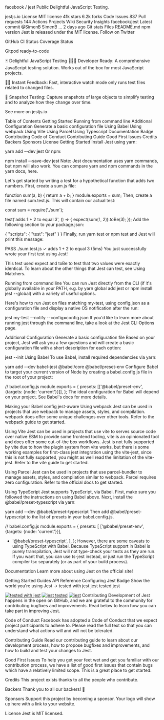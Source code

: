 
facebook
/
jest
Public
Delightful JavaScript Testing.

jestjs.io
License
 MIT license
 41k stars  6.2k forks
Code
Issues
837
Pull requests
144
Actions
Projects
Wiki
Security
Insights
facebook/jest
Latest commit
@SimenB
SimenB
…
2 days ago
Git stats
Files
README.md
npm version Jest is released under the MIT license. Follow on Twitter

GitHub CI Status Coverage Status

Gitpod ready-to-code

 



🃏 Delightful JavaScript Testing
👩🏻‍💻 Developer Ready: A comprehensive JavaScript testing solution. Works out of the box for most JavaScript projects.

🏃🏽 Instant Feedback: Fast, interactive watch mode only runs test files related to changed files.

📸 Snapshot Testing: Capture snapshots of large objects to simplify testing and to analyze how they change over time.

See more on jestjs.io

Table of Contents
Getting Started
Running from command line
Additional Configuration
Generate a basic configuration file
Using Babel
Using webpack
Using Vite
Using Parcel
Using Typescript
Documentation
Badge
Contributing
Code of Conduct
Contributing Guide
Good First Issues
Credits
Backers
Sponsors
License
Getting Started
Install Jest using yarn:

yarn add --dev jest
Or npm:

npm install --save-dev jest
Note: Jest documentation uses yarn commands, but npm will also work. You can compare yarn and npm commands in the yarn docs, here.

Let's get started by writing a test for a hypothetical function that adds two numbers. First, create a sum.js file:

function sum(a, b) {
  return a + b;
}
module.exports = sum;
Then, create a file named sum.test.js. This will contain our actual test:

const sum = require('./sum');

test('adds 1 + 2 to equal 3', () => {
  expect(sum(1, 2)).toBe(3);
});
Add the following section to your package.json:

{
  "scripts": {
    "test": "jest"
  }
}
Finally, run yarn test or npm test and Jest will print this message:

PASS  ./sum.test.js
✓ adds 1 + 2 to equal 3 (5ms)
You just successfully wrote your first test using Jest!

This test used expect and toBe to test that two values were exactly identical. To learn about the other things that Jest can test, see Using Matchers.

Running from command line
You can run Jest directly from the CLI (if it's globally available in your PATH, e.g. by yarn global add jest or npm install jest --global) with a variety of useful options.

Here's how to run Jest on files matching my-test, using config.json as a configuration file and display a native OS notification after the run:

jest my-test --notify --config=config.json
If you'd like to learn more about running jest through the command line, take a look at the Jest CLI Options page.

Additional Configuration
Generate a basic configuration file
Based on your project, Jest will ask you a few questions and will create a basic configuration file with a short description for each option:

jest --init
Using Babel
To use Babel, install required dependencies via yarn:

yarn add --dev babel-jest @babel/core @babel/preset-env
Configure Babel to target your current version of Node by creating a babel.config.js file in the root of your project:

// babel.config.js
module.exports = {
  presets: [['@babel/preset-env', {targets: {node: 'current'}}]],
};
The ideal configuration for Babel will depend on your project. See Babel's docs for more details.

Making your Babel config jest-aware
Using webpack
Jest can be used in projects that use webpack to manage assets, styles, and compilation. webpack does offer some unique challenges over other tools. Refer to the webpack guide to get started.

Using Vite
Jest can be used in projects that use vite to serves source code over native ESM to provide some frontend tooling, vite is an opinionated tool and does offer some out-of-the box workflows. Jest is not fully supported by vite due to how the plugin system from vite works, but there is some working examples for first-class jest integration using the vite-jest, since this is not fully supported, you might as well read the limitation of the vite-jest. Refer to the vite guide to get started.

Using Parcel
Jest can be used in projects that use parcel-bundler to manage assets, styles, and compilation similar to webpack. Parcel requires zero configuration. Refer to the official docs to get started.

Using TypeScript
Jest supports TypeScript, via Babel. First, make sure you followed the instructions on using Babel above. Next, install the @babel/preset-typescript via yarn:

yarn add --dev @babel/preset-typescript
Then add @babel/preset-typescript to the list of presets in your babel.config.js.

// babel.config.js
module.exports = {
  presets: [
    ['@babel/preset-env', {targets: {node: 'current'}}],
+    '@babel/preset-typescript',
  ],
};
However, there are some caveats to using TypeScript with Babel. Because TypeScript support in Babel is purely transpilation, Jest will not type-check your tests as they are run. If you want that, you can use ts-jest instead, or just run the TypeScript compiler tsc separately (or as part of your build process).

Documentation
Learn more about using Jest on the official site!

Getting Started
Guides
API Reference
Configuring Jest
Badge
Show the world you're using Jest → tested with jest jest tested jest

[![tested with jest](https://img.shields.io/badge/tested_with-jest-99424f.svg?logo=jest)](https://github.com/facebook/jest)
[![jest tested](https://img.shields.io/badge/Jest-tested-eee.svg?logo=jest&labelColor=99424f)](https://github.com/facebook/jest)
[![jest](https://jestjs.io/img/jest-badge.svg)](https://github.com/facebook/jest)
Contributing
Development of Jest happens in the open on GitHub, and we are grateful to the community for contributing bugfixes and improvements. Read below to learn how you can take part in improving Jest.

Code of Conduct
Facebook has adopted a Code of Conduct that we expect project participants to adhere to. Please read the full text so that you can understand what actions will and will not be tolerated.

Contributing Guide
Read our contributing guide to learn about our development process, how to propose bugfixes and improvements, and how to build and test your changes to Jest.

Good First Issues
To help you get your feet wet and get you familiar with our contribution process, we have a list of good first issues that contain bugs which have a relatively limited scope. This is a great place to get started.

Credits
This project exists thanks to all the people who contribute.



Backers
Thank you to all our backers! 🙏



Sponsors
Support this project by becoming a sponsor. Your logo will show up here with a link to your website.

         

License
Jest is MIT licensed.
